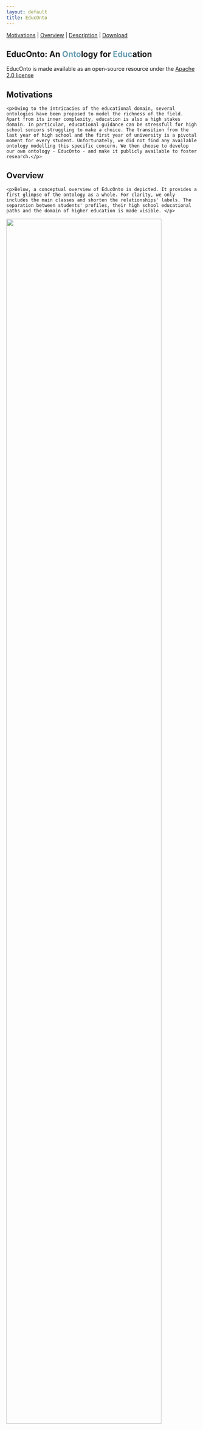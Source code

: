 ```yaml
---
layout: default
title: EducOnto
---
```


[Motivations](#motivations) | [Overview](#overview) | [Description](#description) | [Download](#download) 

<article class="mb-5" id="educonto">

<content>
  <h1 id="educontopage">EducOnto: An <span style="color: #6a9fb5">Onto</span>logy for <span style="color: #6a9fb5">Educ</span>ation</h1>
  
  <p class="message">EducOnto is made available as an open-source resource under the <a href="https://www.apache.org/licenses/LICENSE-2.0">Apache 2.0 license</a></p>
  
<h2 id="motivations">Motivations</h2>
  
    <p>Owing to the intricacies of the educational domain, several ontologies have been proposed to model the richness of the field. Apart from its inner complexity, education is also a high stakes domain. In particular, educational guidance can be stressfull for high school seniors struggling to make a choice. The transition from the last year of high school and the first year of university is a pivotal moment for every student. Unfortunately, we did not find any available ontology modelling this specific concern. We then choose to develop our own ontology - EducOnto - and make it publicly available to foster research.</p>
  
<h2 id="overview">Overview</h2>
  
    <p>Below, a conceptual overview of EducOnto is depicted. It provides a first glimpse of the ontology as a whole. For clarity, we only includes the main classes and shorten the relationships' labels. The separation between students' profiles, their high school educational paths and the domain of higher education is made visible. </p>
  
<img src ="../images/educonto.png" style="width:90%; height:90%" class="center">  
  
<h2 id="description">Description</h2>
  
In this subsection, we give a deeper insight into EducOnto. In particular, we give the reader a better understanding of how the different classes and properties have been designed, what they stand for and what their interactions are. Below are the main classes of EducOnto and what they stand for:
  
  <table>
<thead>
  <tr>
    <th>Class</th>
    <th>Description</th>
    <th>Example of Instance</th>
  </tr>
</thead>
<tbody>
  <tr>
    <td>AcademicSkill</td>
    <td>Skill that a student possesses</td>
    <td><i>good memory</i></td>
  </tr>
  <tr>
    <td>Curriculum</td>
    <td>University curriculum</td>
    <td><i>Bachelor's Degree - Mathematics</i></td>
  </tr>
  <tr>
    <td>FieldOfStudy</td>
    <td>Field of Study</td>
    <td><i>engineering</i></td>
  </tr>
  <tr>
    <td>HighSchoolMajor</td>
    <td>Chosen major in high school</td>
    <td><i>scientific track</i></td>
  </tr>
    <tr>
    <td>HighSchoolSpecialty</td>
    <td>Chosen specialty in high school</td>
    <td><i>mathematics</i></td>
  </tr>
      <tr>
    <td>Keyword</td>
    <td>Can be linked to student and seen as a center of interest. Can be linked to university curricula and high school majors and be seen as a descriptive feature</td>
    <td><i>aeronautics</i></td>
  </tr>
      <tr>
    <td>Person</td>
    <td>High school senior or Undergraduate student</td>
    <td><i>user1077</i></td>
  </tr>
        <tr>
    <td>PersonalityTrait</td>
    <td>Personality trait a student possesses</td>
    <td><i>investigative</i></td>
  </tr>
        <tr>
    <td>SchoolSubject</td>
    <td>School subject taught at school</td>
    <td><i>physics</i></td>
  </tr>
  
</tbody>
</table>

Below are some of the 30 object properties of EducOnto. For clarity, we do not include the object properties whose meaning and domain-range pair are obvious.

<table>
<thead>
  <tr>
    <th>Object Property</th>
    <th>Domain</th>
    <th>Range</th>
  </tr>
</thead>
<tbody>
  <tr>
    <td>belongsToFieldOfStudy</td>
    <td>Curriculum</td>
    <td>FieldOfStudy</td>
  </tr>
   <tr>
    <td>hasFavoriteSchoolSubject</td>
    <td>Person</td>
    <td>SchoolSubject</td>
  </tr>
    <tr>
    <td>hasMainTopic</td>
    <td>HighSchoolMajor</td>
    <td>SchoolSubject</td>
  </tr>
  <tr>
    <td>hasSkill</td>
    <td>Person</td>
    <td>AcademicSkill</td>
  </tr>
  <tr>
    <td>isInterestedInKeyword</td>
    <td>Person</td>
    <td>Keyword</td>
  </tr>
    <tr>
    <td>...</td>
    <td>...</td>
    <td>...</td>
  </tr>
   <tr>
    <td>mentionedCurriculum</td>
    <td>Person</td>
    <td>Curriculum</td>
  </tr>
    <tr>
    <td>pickedGeneralMajor</td>
    <td>Person</td>
    <td>GeneralMajor</td>
  </tr>
      <tr>
    <td>recommendsHighSchoolMajor</td>
    <td>Curriculum</td>
    <td>HighSchoolMajor</td>
  </tr>
      <tr>
    <td>recommendsHighSchoolSpecialty</td>
    <td>Curriculum</td>
    <td>HighSchoolSpecialty</td>
  </tr>
      <tr>
    <td>requiresHighSchoolMajor</td>
    <td>Curriculum</td>
    <td>HighSchoolMajor</td>
  </tr>
      <tr>
    <td>requiresHighSchoolSpecialty</td>
    <td>Curriculum</td>
    <td>HighSchoolSpecialty</td>
  </tr>
</tbody>
</table>

 In order to comply with the <a href="https://www.nature.com/articles/sdata201618">FAIR principles for scientific data management</a>, standard Semantic Web vocabularies are integrated into EducOnto metadata. This is essential for properly describing the ontology, thus avoiding any possible misinterpretation. Below are the vocabularies we used to describe EducOnto metadata with their respective namespaces:
  
<h4> Ontology Namespaces </h4>
  <table style="width:100%">
    <tr>
    <th>Prefix</th>
    <th>Hyperlink</th> 
  </tr>
  <tr>
    <td>dc</td>
    <td> <a href="http://purl.org/dc/terms/">Dublin Core Term</a> </td> 
  </tr>
  <tr>
    <td>ed</td>
    <td> <a href="">EducOnto</a> </td> 
  </tr>
  <tr>
    <td>owl</td>
    <td><a href="http://www.w3.org/2002/07/owl#">Web Ontology Language </a> </td> 
  </tr>
  <tr>
    <td>rdf</td>
    <td><a href="http://www.w3.org/1999/02/22-rdf-syntax-ns">Resource Description Framework</a></td> 
  </tr>
  <tr>
    <td>rdfs</td>
    <td><a href="http://www.w3.org/2000/01/rdf-schema">RDF Schema</a></td> 
  </tr>
  <tr>
    <td>xml</td>
    <td><a href="http://www.w3.org/XML/1998/namespace#">Extensible Markup Language</a></td> 
  </tr>
   <tr>
    <td>xsd</td>
    <td><a href="http://www.w3.org/2001/XMLSchema#">XML Schema Definition</a></td> 
  </tr>
</table>
  
    
<h2 id="download">Download</h2>
    
<p><strong>EducOnto</strong> can be downloaded in .owl format at the following link: <a href="../educonto/educonto.owl" download>educonto.owl</a></p>
  
<!-- 
```graphql

owl:Thing 
  ├─ AcademicSkill
  ├─ Curriculum
  ├─ FieldOfStudy
  ├─ HighSchoolMajor
  ├─ HighSchoolSpecialty
  ├─ Keyword
  ├─ Person
  ├─ PersonalityTrait
  ├─ SchoolSubject
```

Below, we present the hierarchy for the Curriculum class. We limit ourselves to a depth of five for better readability:

```graphql

Curriculum 
  ├─ LongStudies
  │  ├─ Bachelor
  │  │  ├─ DualBachelor
  │  │  ├─ GeneralBachelor
  │  │  │ ├─ ArtAudiovisualDesign
  │  │  │ ├─ BusinessEconomyManagement
  │  │  │ ├─ Humanities
  │  │  │ ├─ LawPolitics
  │  │  │ ├─ Sciences
  │  │  ├─ TechnologicalBachelor
  │  │  │ ├─ Industry
  │  │  │ ├─ Tertiary
  │  ├─ PreparatoryClass
  │  │  ├─ Cpge
  │  │  │ ├─ BusinessEconomyManagement
  │  │  │ ├─ Engineering
  │  │  │ ├─ Humanities
  │  │  │ ├─ Technology
  │  │  ├─ IntegratedPreparatoryClass
  │  ├─ School
  │  │  ├─ ArtAudiovisualDesign
  │  │  ├─ BusinessEconomyManagement
  │  │  ├─ EngineeringScience
  │  │  ├─ InformationCommunication
  │  │  ├─ Paramedical
  ├─ ShortStudies
  │  ├─ AdvancedTechnicianCertificate
  │  │  ├─ AgricultureAgronomyEnvironment
  │  │  ├─ ArtAudiovisualDesign
  │  │  ├─ AutomationConstructionMechanic
  │  │  ├─ BiologyChemistry
  │  │  ├─ BusinessEconomyManagement
  │  │  ├─ CateringHospitalityTourism
  │  │  ├─ ComputerScience
  │  │  ├─ Engineering
  │  │  ├─ Paramedical
  │  ├─ VocationalBachelor
  │  │  ├─ AgricultureAgronomyEnvironment
  │  │  ├─ ArtAudiovisualDesign
  │  │  ├─ AutomationConstructionMechanic
  │  │  ├─ BiologyChemistry
  │  │  ├─ BusinessEconomyManagement
  │  │  ├─ CateringHospitalityTourism
  │  │  ├─ ComputerScience
  │  │  ├─ Engineering
  │  │  ├─ Humanities
  │  │  ├─ LawPolitics
  └───  ├─ Paramedical
```
-->
 </content>
